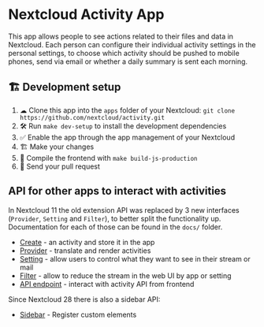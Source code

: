 # Nextcloud Activity App

This app allows people to see actions related to their files and data in Nextcloud.
Each person can configure their individual activity settings in the personal settings,
to choose which activity should be pushed to mobile phones, send via email
or whether a daily summary is sent each morning.

## 🏗 Development setup
1. ☁ Clone this app into the `apps` folder of your Nextcloud: `git clone https://github.com/nextcloud/activity.git`
2. 🛠️ Run `make dev-setup` to install the development dependencies
3. ✅ Enable the app through the app management of your Nextcloud
4. 🏗️ Make your changes
5. 🤖 Compile the frontend with `make build-js-production`
6. 🚀 Send your pull request

## API for other apps to interact with activities

In Nextcloud 11 the old extension API was replaced by 3 new interfaces (`Provider`, `Setting` and `Filter`), to better split the functionality up. Documentation for each of those can be found in the `docs/` folder.

* [Create](docs/create.md) - an activity and store it in the app
* [Provider](docs/provider.md) - translate and render activities
* [Setting](docs/setting.md) - allow users to control what they want to see in their stream or mail
* [Filter](docs/filter.md) - allow to reduce the stream in the web UI by app or setting
* [API endpoint](docs/endpoint-v2.md) - interact with activity API from frontend

Since Nextcloud 28 there is also a sidebar API:

* [Sidebar](docs/sidebar.md) - Register custom elements
